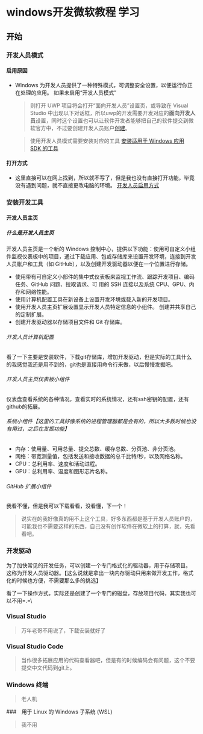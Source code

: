 # windows开发微软教程 学习

## 开始

### 开发人员模式

#### 启用原因

- Windows 为开发人员提供了一种特殊模式，可调整安全设置，以便运行你正在处理的应用。 如果未启用“开发人员模式”
  > 则打开 UWP 项目将会打开“面向开发人员”设置页，或导致在 Visual Studio 中出现以下对话框，所以uwp的开发需要开发对应的**面向开发人员**设置，同时这个设置也可以让软件开发者能够把自己的软件提交到微软官方中，不过要创建开发人员账户[创建](https://learn.microsoft.com/zh-cn/windows/apps/get-started/sign-up)。

  > 使用开发人员模式需要安装对应的工具 [安装适用于 Windows 应用 SDK 的工具](https://learn.microsoft.com/zh-cn/windows/apps/windows-app-sdk/set-up-your-development-environment)
  
#### 打开方式
- 这里直接可以在网上找到，所以就不写了，但是我也没有直接打开功能，毕竟没有遇到问题，就不直接更改电脑的环境。
[开发人员启用方式](https://zhuanlan.zhihu.com/p/417646584)

### 安装开发工具

#### 开发人员主页

##### 什么是开发人员主页

开发人员主页是一个新的 Windows 控制中心，提供以下功能：使用可自定义小组件监视仪表板中的项目，通过下载应用、包或存储库来设置开发环境，连接到开发人员帐户和工具（如 GitHub），以及创建开发驱动器以便在一个位置进行存储。

- 使用带有可自定义小部件的集中式仪表板来监视工作流、跟踪开发项目、编码任务、GitHub 问题、拉取请求、可 用的 SSH 连接以及系统 CPU、GPU、内存和网络性能。
- 使用计算机配置工具在新设备上设置开发环境或载入新的开发项目。
- 使用开发人员主页扩展设置显示开发人员特定信息的小组件。 创建并共享自己的定制扩展。
- 创建开发驱动器以存储项目文件和 Git 存储库。

###### 开发人员计算机配置

看了一下主要是安装软件，下载git存储库，增加开发驱动，但是实际的工具什么的我感觉我还是用不到的，git也是直接用命令行来做，以后慢慢发掘吧。

###### 开发人员主页仪表板小组件

仪表盘查看系统的各种情况，查看实时的系统情况，还有ssh密钥的配置，还有github的拓展。

###### 系统小组件【这里的工具好像系统的进程管理器都是会有的，所以大多数时候也没有用过，之后在发掘功能】

- 内存：使用量、可用总量、提交总数、缓存总数、分页池、非分页池。
- 网络：带宽测量值，包括发送和接收数据的总千比特/秒，以及网络名称。
- CPU：总利用率、速度和活动进程。
- GPU：总利用率、温度和图形芯片名称。

###### GitHub 扩展小组件

我看不懂，但是我可以下载看看，没看懂，下一个！

> 说实在的我好像真的用不上这个工具，好多东西都是基于开发人员账户的，可能我也不需要这样的东西，自己没有创作软件在微软上的打算，就，先看看吧。

### 开发驱动

为了加快常见的开发任务，可以创建一个专门格式化的驱动器，用于存储项目。 这称为开发人员驱动器。【这么说就是拿出一块内存驱动只用来做开发工作，格式化的时候也方便，不需要那么多的挑选】

看了一下操作方式，实际还是创建了一个专门的磁盘，存放项目代码，其实我也可以不用=.=\

### Visual Studio 
> 万年老哥不用说了，下载安装就好了

### Visual Studio Code 
> 当作很多拓展应用的代码查看器吧，但是有的时候编码会有问题，这个不要提交中文代码到git上。

###  Windows 终端
> 老人机


###　用于 Linux 的 Windows 子系统 (WSL)
> 我不用
